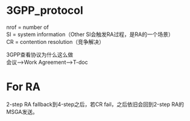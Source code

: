 # 3GPP_protocol
nrof = number of  
SI = system information（Other SI会触发RA过程，是RA的一个场景）  
CR = contention resolution（竞争解决）
  
3GPP查看协议为什么这么做  
会议-->Work Agreement-->T-doc  

# For RA
2-step RA fallback到4-step之后，若CR fail，之后依旧会回到2-step RA的MSGA发送。
